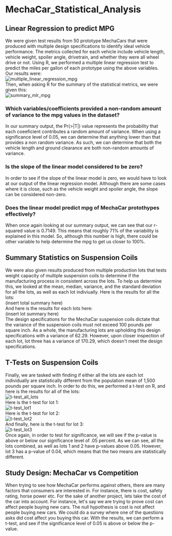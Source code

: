# MechaCar_Statistical_Analysis

## Linear Regression to predict MPG
We were given test results from 50 prototype MechaCars that were produced with multiple design specifications to identify ideal vehicle performance. The metrics collected for each vehicle include vehicle length, vehicle weight, spoiler angle, drivetrain, and whether they were all wheel drive or not. Using R, we performed a multiple linear regression test to predict the miles per gallon of each prototype using the above variables. Our results were: <br>
![multiple_linear_regression_mpg](https://user-images.githubusercontent.com/107770394/192868929-4a9c66e3-a8f3-4452-b0f6-d530c340e1f9.png) <br>
Then, when asking R for the summary of the statistical metrics, we were given this: <br>
![summary_mlr_mpg](https://user-images.githubusercontent.com/107770394/192869243-c538239d-84bc-4666-8a15-35287e1f91da.png) <br>
### Which variables/coefficients provided a non-random amount of variance to the mpg values in the dataset?
In our summary output, the Pr(>|T|) value represents the probability that each coeeficient contributes a random amount of variance. When using a significance level of 0.05, we can determine that anything lower than that provides a non random variance. As such, we can determine that both the vehicle length and ground clearance are both non-random amounts of variance. 
### Is the slope of the linear model considered to be zero?
In order to see if the slope of the linear model is zero, we would have to look at our output of the linear regression model. Although there are some cases where it is close, such as the vehicle weight and spoiler angle, the slope can be considered non-zero. 
### Does the linear model predict mpg of MechaCar protothypes effectively?
When once again looking at our summary output, we can see that our r-squared value is 0.7149. This means that roughly 71% of the variability is explained in this model. So, although this number is high, there could be other variable to help determine the mpg to get us closer to 100%.

## Summary Statistics on Suspension Coils
We were also given results produced from multiple production lots that tests weight capacity of multiple suspension coils to determine if the manufacturing process in consistent across the lots. To help us determine this, we looked at the mean, median, variance, and the standard deviation for all the lots, as well as each lot indiviually. Here is the results for all the lots: <br>
(insert total summary here) <br>
And here is the results for each lots here: <br>
(insert lot summary here) <br>
The design specifications for the MechaCar suspension coils dictate that the variance of the suspension coils must not exceed 100 pounds per square inch. As a whole, the manufacturing lots are upholding this design specifications with a variance of 62.29. However, upon closer inspection of each lot, lot three has a variance of 170.29, which doesn't meet the design specifications.

## T-Tests on Suspension Coils
Finally, we are tasked with finding if either all the lots are each lot individually are statistically different from the population mean of 1,500 pounds per square inch. In order to do this, we performed a t-test on R, and here is the results for all of the lots: <br>
![t-test_all_lots](https://user-images.githubusercontent.com/107770394/192883946-99221865-7dfd-458a-b4c2-b04c66d6d95c.png) <br>
Here is the t-test for lot 1: <br>
![t-test_lot1](https://user-images.githubusercontent.com/107770394/192884091-18d40929-0960-4892-ac71-8957c2aae12c.png) <br>
Here is the t-test for lot 2: <br>
![t-test_lot2](https://user-images.githubusercontent.com/107770394/192884210-5aaa6997-3078-4a2d-9b2a-65cdac5a2285.png) <br>
And finally, here is the t-test for lot 3: <br>
![t-test_lot3](https://user-images.githubusercontent.com/107770394/192884393-7367f6f4-dccc-4b85-b45c-92dc064b04a5.png) <br>
Once again, in order to test for significance, we will see if the p-value is above or below our significance level of .05 percent. As we can see, all the lots combined, as well as lots 1 and 2 have p-values above 0.05. However, lot 3 has a p-value of 0.04, which means that the two means are statistically different. 
## Study Design: MechaCar vs Competition
When trying to see how MechaCar performs against others, there are many factors that consumers are interested in. For instance, there is cost, safety rating, horse power etc. For the sake of another project, lets take the cost of the car into account. For instance, let's say we are trying to prove cost can affect people buying new cars. The null hypothesis is cost is not affect people buying new cars. We could do a survey where one of the questions asks did cost affect you buying this car. With the results, we can perform a t-test, and see if the significance level of 0.05 is above or below the p-value.
